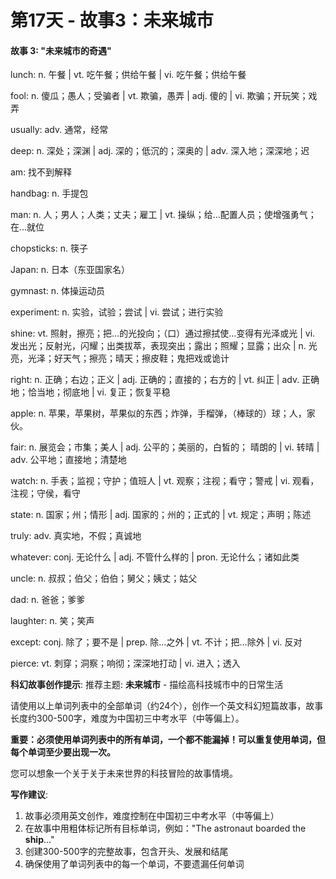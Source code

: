 # 第17天 - 故事3：未来城市

#### 故事 3: "未来城市的奇遇"

lunch: n. 午餐 | vt. 吃午餐；供给午餐 | vi. 吃午餐；供给午餐

fool: n. 傻瓜；愚人；受骗者 | vt. 欺骗，愚弄 | adj. 傻的 | vi. 欺骗；开玩笑；戏弄

usually: adv. 通常，经常

deep: n. 深处；深渊 | adj. 深的；低沉的；深奥的 | adv. 深入地；深深地；迟

am: 找不到解释

handbag: n. 手提包

man: n. 人；男人；人类；丈夫；雇工 | vt. 操纵；给…配置人员；使增强勇气；在…就位

chopsticks: n. 筷子

Japan: n. 日本（东亚国家名）

gymnast: n. 体操运动员

experiment: n. 实验，试验；尝试 | vi. 尝试；进行实验

shine: vt. 照射，擦亮；把…的光投向；（口）通过擦拭使…变得有光泽或光 | vi. 发出光；反射光，闪耀；出类拔萃，表现突出；露出；照耀；显露；出众 | n. 光亮，光泽；好天气；擦亮；晴天；擦皮鞋；鬼把戏或诡计

right: n. 正确；右边；正义 | adj. 正确的；直接的；右方的 | vt. 纠正 | adv. 正确地；恰当地；彻底地 | vi. 复正；恢复平稳

apple: n. 苹果，苹果树，苹果似的东西；炸弹，手榴弹，（棒球的）球；人，家伙。

fair: n. 展览会；市集；美人 | adj. 公平的；美丽的，白皙的； 晴朗的 | vi. 转晴 | adv. 公平地；直接地；清楚地

watch: n. 手表；监视；守护；值班人 | vt. 观察；注视；看守；警戒 | vi. 观看，注视；守侯，看守

state: n. 国家；州；情形 | adj. 国家的；州的；正式的 | vt. 规定；声明；陈述

truly: adv. 真实地，不假；真诚地

whatever: conj. 无论什么 | adj. 不管什么样的 | pron. 无论什么；诸如此类

uncle: n. 叔叔；伯父；伯伯；舅父；姨丈；姑父

dad: n. 爸爸；爹爹

laughter: n. 笑；笑声

except: conj. 除了；要不是 | prep. 除…之外 | vt. 不计；把…除外 | vi. 反对

pierce: vt. 刺穿；洞察；响彻；深深地打动 | vi. 进入；透入

**科幻故事创作提示**:
推荐主题: **未来城市** - 描绘高科技城市中的日常生活

请使用以上单词列表中的全部单词（约24个），创作一个英文科幻短篇故事，故事长度约300-500字，难度为中国初三中考水平（中等偏上）。

**重要：必须使用单词列表中的所有单词，一个都不能漏掉！可以重复使用单词，但每个单词至少要出现一次。**

您可以想象一个关于关于未来世界的科技冒险的故事情境。

**写作建议**: 
1. 故事必须用英文创作，难度控制在中国初三中考水平（中等偏上）
2. 在故事中用粗体标记所有目标单词，例如："The astronaut boarded the **ship**..."
3. 创建300-500字的完整故事，包含开头、发展和结尾
4. 确保使用了单词列表中的每一个单词，不要遗漏任何单词
